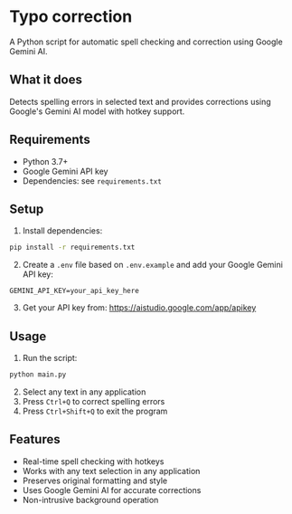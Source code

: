 # Typo correction

A Python script for automatic spell checking and correction using Google Gemini AI.

## What it does

Detects spelling errors in selected text and provides corrections using Google's Gemini AI model with hotkey support.

## Requirements

- Python 3.7+
- Google Gemini API key
- Dependencies: see `requirements.txt`

## Setup

1. Install dependencies:
```bash
pip install -r requirements.txt
```

2. Create a `.env` file based on `.env.example` and add your Google Gemini API key:
```
GEMINI_API_KEY=your_api_key_here
```

3. Get your API key from: https://aistudio.google.com/app/apikey

## Usage

1. Run the script:
```bash
python main.py
```

2. Select any text in any application
3. Press `Ctrl+Q` to correct spelling errors
4. Press `Ctrl+Shift+Q` to exit the program

## Features

- Real-time spell checking with hotkeys
- Works with any text selection in any application
- Preserves original formatting and style
- Uses Google Gemini AI for accurate corrections
- Non-intrusive background operation
